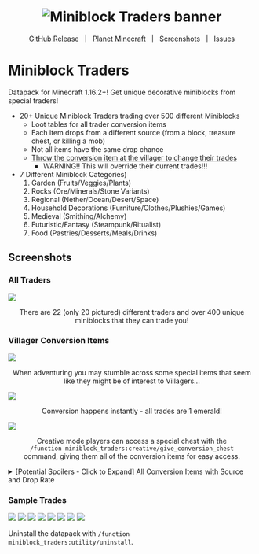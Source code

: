 <h1 id="topBanner"align="center">
  <img src=".github\resources\GitHubMiniblockTradersBanner.png" alt="Miniblock Traders banner" />
</h1>

<div align="center">

[GitHub Release][release]&nbsp;&nbsp;&nbsp;|&nbsp;&nbsp;&nbsp;[Planet Minecraft][planetminecraft]&nbsp;&nbsp;&nbsp;|&nbsp;&nbsp;&nbsp;[Screenshots](#screenshots)&nbsp;&nbsp;&nbsp;|&nbsp;&nbsp;&nbsp;[Issues][issues]

</div>
<h1>Miniblock Traders</h1>
Datapack for Minecraft 1.16.2+! Get unique decorative miniblocks from special traders!<br>

- 20+ Unique Miniblock Traders trading over 500 different Miniblocks
   - Loot tables for all trader conversion items
    - Each item drops from a different source (from a block, treasure chest, or killing a mob)
    - Not all items have the same drop chance
    - [Throw the conversion item at the villager to change their trades](https://gyazo.com/73013fe4dc6a5d0042a4ca1019ec43b1)
      - WARNING!! This will override their current trades!!!
- 7 Different Miniblock Categories)
   1. Garden (Fruits/Veggies/Plants)
   2. Rocks (Ore/Minerals/Stone Variants)
   3. Regional (Nether/Ocean/Desert/Space)
   4. Household Decorations (Furniture/Clothes/Plushies/Games)
   5. Medieval (Smithing/Alchemy)
   6. Futuristic/Fantasy (Steampunk/Ritualist)
   7. Food (Pastries/Desserts/Meals/Drinks)


<h2 id="screenshots">Screenshots</h2>

<h3>All Traders</h3>
<img src=".github\resources\VillagersList.png">
<p align="center">There are 22 (only 20 pictured) different traders and over 400 unique miniblocks that they can trade you!</p>

<h3>Villager Conversion Items</h3>
<img src=".github\resources\SpecialItem.PNG">
<p align="center">When adventuring you may stumble across some special items that seem like they might be of interest to Villagers... </p>

<img src=".github\resources\Converting.gif">
<p align="center">Conversion happens instantly - all trades are 1 emerald!</p>

<img src=".github\resources\AllItems.png">
<p align="center">Creative mode players can access a special chest with the<br><code>/function miniblock_traders:creative/give_conversion_chest</code><br>command, giving them all of the conversion items for easy access.</p> 

<details>
    <summary>
      [Potential Spoilers - Click to Expand] All Conversion Items with Source and Drop Rate
    </summary>
      1. Pomologist - Enchanted Red Delicious (1/4096 from oak leaves)<br>
      2. Olericulturist - Overgrown Carrot (1/512 from harvesting carrots)<br>
      3. Horticulturist - Fragrant Flower (1/2 from Pillager Outpost chests)<br>
      4. Arboriculturalist - Cultivated Sapling (1/4096 from spruce leaves)<br>
      5. Mineralogist - 24-Karat Gold (1/4 from Spawner Dungeon chests)<br>
      6. Petrologist - Unusually Dense Rock (1/12 from Abandoned Mineshaft chests)<br>
      7. Netherographer - Sparkling Blaze Powder (1/4 from Ruined Portal chests)<br>
      8. Oceanographer - Ancient Shell (1/3 from Big Underwater Ruin chests)<br>
      9. Eremologist - Budding Cactus (1/12 from Desert Pyramid chests)<br>
      10. Furnisher - Endless Bookshelf (1/3 from Stronghold Library chests)<br>
      11. Steampunker - Forgotten Scrap Metal (1/24 chance when fishing up a Treasure)<br>
      12. Engineer - Radiating Redstone (1/256 from mining redstone ore)<br>
      13. Alchemist - Crystal Phial (1/24 chance when fishing up a Treasure)<br>
      14. Sculptor - Sculpting Clay (1/256 from harvesting clay)<br>
      15. Tailor - Fine Thread (1/4 from Village Shepherd chests)<br>
      16. Beekeeper - Prismatic Honeycomb (100% from Jungle Temple chests)<br>
      17. Blacksmith - Mastercrafted Iron (1/4 from Village Armorer chests)<br>
      18. Ritualist - Book of Rituals (1/3 from Stronghold Library chests)<br>
      19. Baker - Shimmering Wheat (1/512 from harvesting Wheat)<br>
      20. Chef - Wagyu Beef (1/4 from Village Butcher chests)<br>
      21. Bartender - Mixology Station (1/24 chance when fishing up a Treasure)<br>
      22. Astronomer - Galilean Spyglass (100% from Igloo chests)<br>
      23. Plushie Maniac - Soaked Villager Plushie (1/24 chance when fishing up a Treasure)<br>
      24. Gamemaster - Drenched Score Sheet (1/24 chance when fishing up a Treasure)<br>
      25. Recycler - Rotting Recycling Bin (1/24 chance when fishing up a Treasure)
</details>

<h3>Sample Trades</h3>
<img src=".github\resources\Arborculturalist.PNG">
<img src=".github\resources\Chef.PNG">
<img src=".github\resources\Horticulturist.PNG">
<img src=".github\resources\Netherographer.PNG">
<img src=".github\resources\Oceanographer.PNG">
<img src=".github\resources\Pomologist.PNG">
<img src=".github\resources\Ritualist.PNG">
<img src=".github\resources\Steampunker.PNG">

<p>Uninstall the datapack with <code>/function miniblock_traders:utility/uninstall</code>.</p>

[release]:https://github.com/maxheyn/miniblock_traders/releases/latest "Latest Release (external link)"
[issues]:https://github.com/maxheyn/miniblock_traders/issues "Issues (external link)"
[planetminecraft]: https://www.planetminecraft.com/data-pack/miniblock-traders/ "Planet Minecraft Webpage (external link)"
